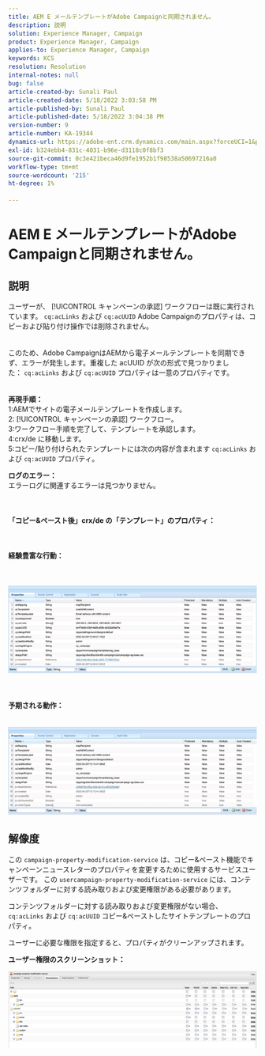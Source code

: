 ```yaml
---
title: AEM E メールテンプレートがAdobe Campaignと同期されません。
description: 説明
solution: Experience Manager, Campaign
product: Experience Manager, Campaign
applies-to: Experience Manager, Campaign
keywords: KCS
resolution: Resolution
internal-notes: null
bug: false
article-created-by: Sunali Paul
article-created-date: 5/18/2022 3:03:58 PM
article-published-by: Sunali Paul
article-published-date: 5/18/2022 3:04:38 PM
version-number: 9
article-number: KA-19344
dynamics-url: https://adobe-ent.crm.dynamics.com/main.aspx?forceUCI=1&pagetype=entityrecord&etn=knowledgearticle&id=69a1eeb9-bbd6-ec11-a7b5-000d3a3adbfc
exl-id: b324ebb4-831c-4031-b96e-d3118c0f8bf3
source-git-commit: 0c3e421beca46d9fe1952b1f98538a50697216a0
workflow-type: tm+mt
source-wordcount: '215'
ht-degree: 1%

---
```


# AEM E メールテンプレートがAdobe Campaignと同期されません。

## 説明

ユーザーが、 [!UICONTROL キャンペーンの承認] ワークフローは既に実行されています。 `cq:acLinks` および `cq:acUUID` Adobe Campaignのプロパティは、コピーおよび貼り付け操作では削除されません。
<br> <br><br>このため、Adobe CampaignはAEMから電子メールテンプレートを同期できず、エラーが発生します。重複した acUUID が次の形式で見つかりました： `cq:acLinks` および `cq:acUUID` プロパティは一意のプロパティです。
<br> <br><br><b>再現手順：</b>
<br>1:AEMでサイトの電子メールテンプレートを作成します。
<br>2: [!UICONTROL キャンペーンの承認] ワークフロー。
<br>3:ワークフロー手順を完了して、テンプレートを承認します。
<br>4:crx/de に移動します。
<br>5:コピー/貼り付けられたテンプレートには次の内容が含まれます `cq:acLinks` および `cq:acUUID` プロパティ。

<b>ログのエラー：</b>
<br>エラーログに関連するエラーは見つかりません。<br><br> <br><br><b>「コピー&amp;ペースト後」crx/de の「テンプレート」のプロパティ：</b><br><br> <br><br><b>経験豊富な行動：</b><br><br> <br><br>![](assets/___6aa1eeb9-bbd6-ec11-a7b5-000d3a3adbfc___.jpeg)<br><br> <br><br><b>予期される動作：</b>
<br> <br><br>![](assets/___6ca1eeb9-bbd6-ec11-a7b5-000d3a3adbfc___.jpeg)

## 解像度


この `campaign-property-modification-service` は、コピー&amp;ペースト機能でキャンペーンニュースレターのプロパティを変更するために使用するサービスユーザーです。
この `usercampaign-property-modification-service` には、コンテンツフォルダーに対する読み取りおよび変更権限がある必要があります。

コンテンツフォルダーに対する読み取りおよび変更権限がない場合、 `cq:acLinks` および `cq:acUUID` コピー&amp;ペーストしたサイトテンプレートのプロパティ。

ユーザーに必要な権限を指定すると、プロパティがクリーンアップされます。

<b>ユーザー権限のスクリーンショット：</b>

![](assets/5443ef52-35cc-ec11-a7b5-6045bd00db33.png)
